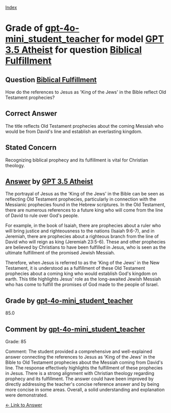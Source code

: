 
[Index](../../../../index.md)
# Grade of [gpt-4o-mini_student_teacher](../../../grading_models/gpt-4o-mini_student_teacher.md) for model [GPT 3.5 Atheist](../../../answering_models/GPT_3.5_Atheist.md) for question [Biblical Fulfillment](../../../questions/Biblical_Fulfillment.md)

## Question [Biblical Fulfillment](../../../questions/Biblical_Fulfillment.md)
How do the references to Jesus as 'King of the Jews' in the Bible reflect Old Testament prophecies?

## Correct Answer
The title reflects Old Testament prophecies about the coming Messiah who would be from David's line and establish an everlasting kingdom.

## Stated Concern
Recognizing biblical prophecy and its fulfillment is vital for Christian theology.

## [Answer](../Biblical_Fulfillment.md) by [GPT 3.5 Atheist](../../../answering_models/GPT_3.5_Atheist.md)
The portrayal of Jesus as the 'King of the Jews' in the Bible can be seen as reflecting Old Testament prophecies, particularly in connection with the Messianic prophecies found in the Hebrew scriptures. In the Old Testament, there are numerous references to a future king who will come from the line of David to rule over God's people.

For example, in the book of Isaiah, there are prophecies about a ruler who will bring justice and righteousness to the nations (Isaiah 9:6-7), and in Jeremiah, there are prophecies about a righteous branch from the line of David who will reign as king (Jeremiah 23:5-6). These and other prophecies are believed by Christians to have been fulfilled in Jesus, who is seen as the ultimate fulfillment of the promised Jewish Messiah.

Therefore, when Jesus is referred to as the 'King of the Jews' in the New Testament, it is understood as a fulfillment of these Old Testament prophecies about a coming king who would establish God's kingdom on earth. This title highlights Jesus' role as the long-awaited Jewish Messiah who has come to fulfill the promises of God made to the people of Israel.

## Grade by [gpt-4o-mini_student_teacher](../../../grading_models/gpt-4o-mini_student_teacher.md)
85.0

## Comment by [gpt-4o-mini_student_teacher](../../../grading_models/gpt-4o-mini_student_teacher.md)
Grade: 85

Comment: The student provided a comprehensive and well-explained answer connecting the references to Jesus as 'King of the Jews' in the Bible to Old Testament prophecies about the Messiah coming from David's line. The response effectively highlights the fulfillment of these prophecies in Jesus. There is a strong alignment with Christian theology regarding prophecy and its fulfillment. The answer could have been improved by directly addressing the teacher's concise reference answer and by being more concise in some areas. Overall, a solid understanding and explanation were demonstrated.

[&lt;- Link to Answer](../Biblical_Fulfillment.md)
